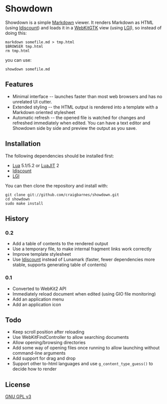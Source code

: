 Showdown
======

Showdown is a simple [Markdown] viewer. It renders Markdown as HTML (using
[ldiscount]) and loads it in a [WebKitGTK] view (using [LGI]), so instead
of doing this:

    markdown somefile.md > tmp.html
    $BROWSER tmp.html
    rm tmp.html

you can use:

    showdown somefile.md

Features
--------

* Minimal interface -- launches faster than most web browsers and has no
  unrelated UI cutter.
* Extended styling -- the HTML output is rendered into a template with a
  Markdown oriented stylesheet
* Automatic refresh -- the opened file is watched for changes and refreshed
  immediately when edited. You can have a text editor and Showdown side
  by side and preview the output as you save.

Installation
------------

The following dependencies should be installed first:

* [Lua] 5.1/5.2 or [LuaJIT] 2
* [ldiscount]
* [LGI]

You can then clone the repository and install with:

    git clone git://github.com/craigbarnes/showdown.git
    cd showdown
    sudo make install

History
-------

### 0.2

* Add a table of contents to the rendered output
* Use a temporary file, to make internal fragment links work correctly
* Improve template stylesheet
* Use [ldiscount] instead of Lunamark (faster, fewer dependencies
  more stable, supports generating table of contents)

### 0.1

* Converted to WebKit2 API
* Immediately reload document when edited (using GIO file monitoring)
* Add an application menu
* Add an application icon

Todo
----

* Keep scroll position after reloading
* Use WebKitFindController to allow searching documents
* Allow opening/browsing directories
* Add some way of opening files once running to allow launching without
  command-line arguments
* Add support for drag and drop
* Support other to-html languages and use `g_content_type_guess()` to
  decide how to render

License
-------

[GNU GPL v3](http://www.gnu.org/licenses/gpl-3.0.html)


[Markdown]: http://daringfireball.net/projects/markdown/
[WebKitGTK]: http://webkitgtk.org/
[ldiscount]: https://github.com/craigbarnes/ldiscount
[LGI]: https://github.com/pavouk/lgi
[Lua]: http://lua.org/
[LuaJIT]: http://luajit.org/
